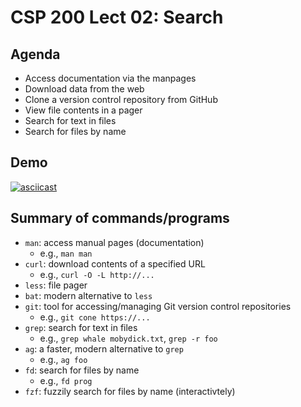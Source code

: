 # CSP 200 Lect 02: Search

## Agenda

- Access documentation via the manpages
- Download data from the web
- Clone a version control repository from GitHub
- View file contents in a pager
- Search for text in files
- Search for files by name

## Demo

[![asciicast](https://asciinema.org/a/699597.svg)](https://asciinema.org/a/699597)

## Summary of commands/programs

- `man`: access manual pages (documentation)
  - e.g., `man man`
- `curl`: download contents of a specified URL
  - e.g., `curl -O -L http://...`
- `less`: file pager
- `bat`: modern alternative to `less`
- `git`: tool for accessing/managing Git version control repositories
  - e.g., `git cone https://...`
- `grep`: search for text in files
  - e.g., `grep whale mobydick.txt`, `grep -r foo`
- `ag`: a faster, modern alternative to `grep`
  - e.g., `ag foo`
- `fd`: search for files by name
  - e.g., `fd prog`
- `fzf`: fuzzily search for files by name (interactivtely)
